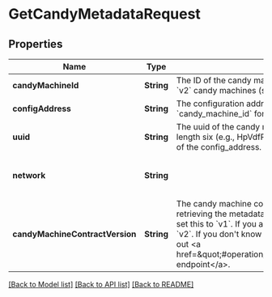 # GetCandyMetadataRequest

## Properties
Name | Type | Description | Notes
------------ | ------------- | ------------- | -------------
**candyMachineId** | **String** | The ID of the candy machine. This is the same as &#x60;config_address&#x60; for &#x60;v2&#x60; candy machines (supply either).  | [optional] 
**configAddress** | **String** | The configuration address of the candy machine. This is the same as &#x60;candy_machine_id&#x60; for &#x60;v2&#x60; candy machines (supply either).  | [optional] 
**uuid** | **String** | The uuid of the candy machine. This is an alphanumeric string of length six (e.g., HpVdfP), which corresponds to the first six characters of the config_address.  | [optional] 
**network** | **String** |  | [optional] [default to .devnet]
**candyMachineContractVersion** | **String** | The candy machine contract of the candy machine for which you are retrieving the metadata. If you are providing &#x60;v1&#x60; candy machine ID, set this to &#x60;v1&#x60;. If you are providing &#x60;v2&#x60; candy machine ID, set this to &#x60;v2&#x60;. If you don&#39;t know which version your candy machine is, check out &lt;a href&#x3D;\&quot;#operation/solanaGetAccountIsCandyMachine\&quot;&gt;this endpoint&lt;/a&gt;.  | [optional] [default to .v1]

[[Back to Model list]](../README.md#documentation-for-models) [[Back to API list]](../README.md#documentation-for-api-endpoints) [[Back to README]](../README.md)


